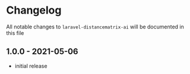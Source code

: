 # Changelog

All notable changes to `laravel-distancematrix-ai` will be documented in this file

## 1.0.0 - 2021-05-06

- initial release
